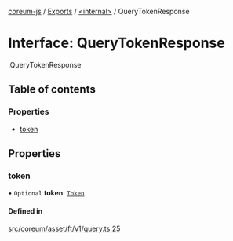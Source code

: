 [coreum-js](../README.md) / [Exports](../modules.md) / [<internal\>](../modules/internal_.md) / QueryTokenResponse

# Interface: QueryTokenResponse

[<internal>](../modules/internal_.md).QueryTokenResponse

## Table of contents

### Properties

- [token](internal_.QueryTokenResponse.md#token)

## Properties

### token

• `Optional` **token**: [`Token`](../modules/internal_.md#token)

#### Defined in

[src/coreum/asset/ft/v1/query.ts:25](https://github.com/CooperFoundation/coreum-js/blob/54a22f0/src/coreum/asset/ft/v1/query.ts#L25)
